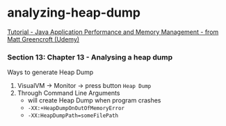 # analyzing-heap-dump
[Tutorial - Java Application Performance and Memory Management - from Matt Greencroft (Udemy)](../README.md)

###  Section 13: Chapter 13 - Analysing a heap dump

Ways to generate Heap Dump
1. VisualVM &rarr; Monitor &rarr; press button `Heap Dump`
2. Through Command Line Arguments
   - will create Heap Dump when program crashes
   - `-XX:+HeapDumpOnOutOfMemoryError`
   - `-XX:HeapDumpPath=someFilePath`
   